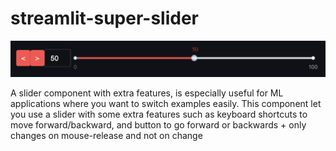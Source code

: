 # streamlit-super-slider
![](./assets/slider_img.png)

A slider component with extra features, is especially useful for ML applications where you want to switch examples easily. This component let you use a slider with some extra features such as keyboard shortcuts to move forward/backward, and button to go forward or backwards + only changes on mouse-release and not on change

